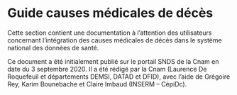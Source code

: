 # Guide causes médicales de décès
<!-- SPDX-License-Identifier: MPL-2.0 -->

Cette section contient une documentation à l’attention des utilisateurs concernant l’intégration des causes médicales de décès dans le système national des données de santé.

Ce document a été initialement publié sur le portail SNDS de la Cnam en date du 3 septembre 2020.
Il a été rédigé par la Cnam (Laurence De Roquefeuil et départements DEMSI, DATAD et DFID), avec l’aide de Grégoire Rey, Karim Bounebache et Claire Imbaud (INSERM – CépiDc).

